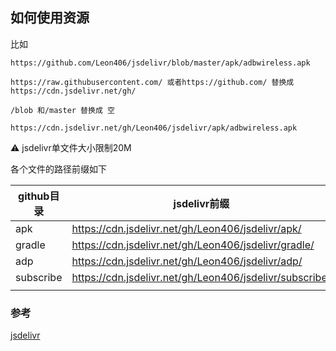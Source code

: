 ## 如何使用资源

比如

```
https://github.com/Leon406/jsdelivr/blob/master/apk/adbwireless.apk

https://raw.githubusercontent.com/ 或者https://github.com/ 替换成 https://cdn.jsdelivr.net/gh/

/blob 和/master 替换成 空

https://cdn.jsdelivr.net/gh/Leon406/jsdelivr/apk/adbwireless.apk
```



:warning:   jsdelivr单文件大小限制20M



各个文件的路径前缀如下

| github目录 | jsdelivr前缀                                            |
| ---------- | ------------------------------------------------------- |
| apk        | https://cdn.jsdelivr.net/gh/Leon406/jsdelivr/apk/       |
| gradle     | https://cdn.jsdelivr.net/gh/Leon406/jsdelivr/gradle/    |
| adp        | https://cdn.jsdelivr.net/gh/Leon406/jsdelivr/adp/       |
| subscribe  | https://cdn.jsdelivr.net/gh/Leon406/jsdelivr/subscribe/ |
|            |                                                         |





### 参考

[jsdelivr](https://www.jsdelivr.com/?docs=gh)

